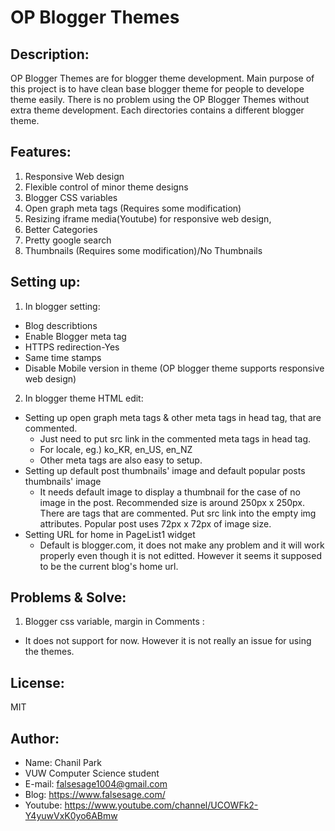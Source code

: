 # OP Blogger Themes

## Description:
OP Blogger Themes are for blogger theme development.
Main purpose of this project is to have clean base blogger theme for people to develope theme easily.
There is no problem using the OP Blogger Themes without extra theme development.
Each directories contains a different blogger theme.

## Features:
1. Responsive Web design
2. Flexible control of minor theme designs
3. Blogger CSS variables
4. Open graph meta tags (Requires some modification)
5. Resizing iframe media(Youtube) for responsive web design,
6. Better Categories
7. Pretty google search
8. Thumbnails (Requires some modification)/No Thumbnails

## Setting up:

1. In blogger setting:
  * Blog describtions
  * Enable Blogger meta tag
  * HTTPS redirection-Yes
  * Same time stamps
  * Disable Mobile version in theme (OP blogger theme supports responsive web design)

2. In blogger theme HTML edit:

  * Setting up open graph meta tags & other meta tags in head tag, that are commented.
    * Just need to put src link in the commented meta tags in head tag.
    * For locale, eg.) ko_KR, en_US, en_NZ
    * Other meta tags are also easy to setup.
  * Setting up default post thumbnails' image and default popular posts thumbnails' image
    * It needs default image to display a thumbnail for the case of no image in the post. Recommended size is around 250px x 250px. There are tags that are commented. Put src link into the empty img attributes. Popular post uses 72px x 72px of image size.
  * Setting URL for home in PageList1 widget
    * Default is blogger.com, it does not make any problem and it will work properly even though it is not editted. However it seems it supposed to be the current blog's home url.
    

## Problems & Solve:
1. Blogger css variable, margin in Comments :
  * It does not support for now. However it is not really an issue for using the themes.

## License:
MIT

## Author:
* Name: Chanil Park
* VUW Computer Science student
* E-mail: falsesage1004@gmail.com
* Blog: https://www.falsesage.com/
* Youtube: https://www.youtube.com/channel/UCOWFk2-Y4yuwVxK0yo6ABmw
